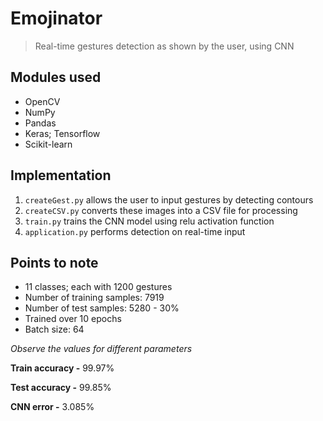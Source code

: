 # Emojinator

> Real-time gestures detection as shown by the user, using CNN

## Modules used
 - OpenCV
 - NumPy
 - Pandas
 - Keras; Tensorflow
 - Scikit-learn

## Implementation
 1. `createGest.py` allows the user to input gestures by detecting contours
 2. `createCSV.py` converts these images into a CSV file for processing
 3. `train.py` trains the CNN model using relu activation function
 4. `application.py` performs detection on real-time input
 
## Points to note
 - 11 classes; each with 1200 gestures
 - Number of training samples: 7919
 - Number of test samples: 5280 - 30%
 - Trained over 10 epochs
 - Batch size: 64

*Observe the values for different parameters*

**Train accuracy -** 99.97%

**Test accuracy -**  99.85%

**CNN error -** 3.085%
